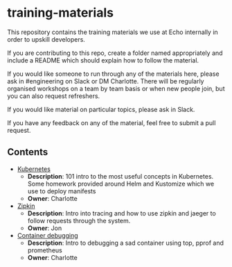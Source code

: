 # training-materials
This repository contains the training materials we use at Echo internally in order to upskill developers.

If you are contributing to this repo, create a folder named appropriately and include a README which should explain how to follow the material.

If you would like someone to run through any of the materials here, please ask in #engineering on Slack or DM Charlotte. There will be regularly organised workshops on a team by team basis or when new people join, but you can also request refreshers.

If you would like material on particular topics, please ask in Slack.

If you have any feedback on any of the material, feel free to submit a pull request.

## Contents
- [Kubernetes](./kubernetes)
    - **Description**: 101 intro to the most useful concepts in Kubernetes. Some homework provided around Helm and Kustomize which we use to deploy manifests
    - **Owner**: Charlotte 
- [Zipkin](./zipkin)
    - **Description**: Intro into tracing and how to use zipkin and jaeger to follow requests through the system.
    - **Owner**: Jon
- [Container debugging](./container-debugging)
    - **Description**: Intro to debugging a sad container using top, pprof and prometheus
    - **Owner**: Charlotte